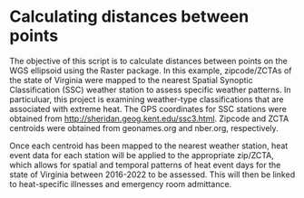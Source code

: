 # Calculating distances between points 

The objective of this script is to calculate distances between points on the WGS ellipsoid using the Raster package. In this example, zipcode/ZCTAs of the state of Virginia were mapped to the nearest Spatial Synoptic Classification (SSC) weather station to assess specific weather patterns. In particuluar, this project is examining weather-type classifications that are associated with extreme heat. The GPS coordinates for SSC stations were obtained from http://sheridan.geog.kent.edu/ssc3.html. Zipcode and ZCTA centroids were obtained from geonames.org and nber.org, respectively. 

Once each centroid has been mapped to the nearest weather station, heat event data for each station will be applied to the appropriate zip/ZCTA, which allows for spatial and temporal patterns of heat event days for the state of Virginia between 2016-2022 to be assessed. This will then be linked to heat-specific illnesses and emergency room admittance. 
